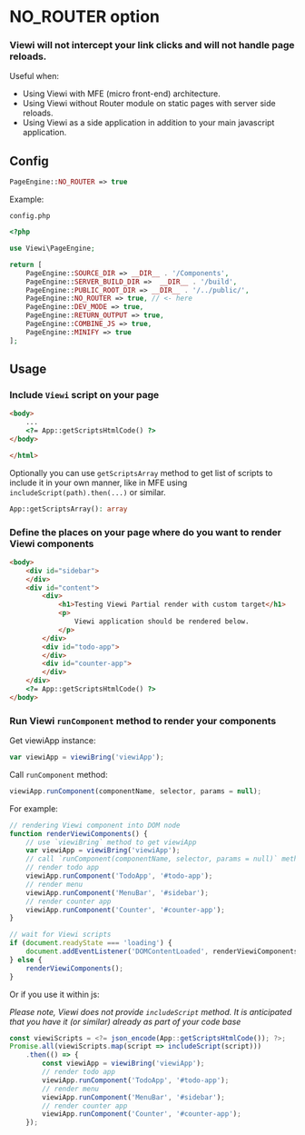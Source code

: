 # NO_ROUTER option

### Viewi will not intercept your link clicks and will not handle page reloads.

Useful when:

- Using Viewi with MFE (micro front-end) architecture.
- Using Viewi without Router module on static pages with server side reloads.
- Using Viewi as a side application in addition to your main javascript application.

## Config

```php
PageEngine::NO_ROUTER => true
```

Example:

`config.php`
```php
<?php

use Viewi\PageEngine;

return [
    PageEngine::SOURCE_DIR => __DIR__ . '/Components',
    PageEngine::SERVER_BUILD_DIR =>  __DIR__ . '/build',
    PageEngine::PUBLIC_ROOT_DIR => __DIR__ . '/../public/',
    PageEngine::NO_ROUTER => true, // <- here
    PageEngine::DEV_MODE => true,
    PageEngine::RETURN_OUTPUT => true,
    PageEngine::COMBINE_JS => true,
    PageEngine::MINIFY => true
];
```

## Usage

### Include `Viewi` script on your page

```html
<body>
    ...
    <?= App::getScriptsHtmlCode() ?>
</body>

</html>
```

Optionally you can use `getScriptsArray` method to get list of scripts to include it in your own manner, like in MFE using `includeScript(path).then(...)` or similar.

```php
App::getScriptsArray(): array
```

### Define the places on your page where do you want to render Viewi components

```html
<body>
    <div id="sidebar">
    </div>
    <div id="content">
        <div>
            <h1>Testing Viewi Partial render with custom target</h1>
            <p>
                Viewi application should be rendered below.
            </p>
        </div>
        <div id="todo-app">
        </div>
        <div id="counter-app">
        </div>
    </div>
    <?= App::getScriptsHtmlCode() ?>
</body>
```

### Run Viewi `runComponent` method to render your components

Get viewiApp instance:

```js
var viewiApp = viewiBring('viewiApp');
```

Call `runComponent` method:

```js
viewiApp.runComponent(componentName, selector, params = null);
```

For example:

```js
// rendering Viewi component into DOM node
function renderViewiComponents() {
    // use `viewiBring` method to get viewiApp 
    var viewiApp = viewiBring('viewiApp');
    // call `runComponent(componentName, selector, params = null)` method
    // render todo app
    viewiApp.runComponent('TodoApp', '#todo-app');
    // render menu
    viewiApp.runComponent('MenuBar', '#sidebar');
    // render counter app
    viewiApp.runComponent('Counter', '#counter-app');
}

// wait for Viewi scripts
if (document.readyState === 'loading') {
    document.addEventListener('DOMContentLoaded', renderViewiComponents);
} else {
    renderViewiComponents();
}
```

Or if you use it within js:

*Please note, Viewi does not provide `includeScript` method. It is anticipated that you have it (or similar) already as part of your code base*

```js
const viewiScripts = <?= json_encode(App::getScriptsHtmlCode()); ?>;
Promise.all(viewiScripts.map(script => includeScript(script)))
    .then(() => {
        const viewiApp = viewiBring('viewiApp');
        // render todo app
        viewiApp.runComponent('TodoApp', '#todo-app');
        // render menu
        viewiApp.runComponent('MenuBar', '#sidebar');
        // render counter app
        viewiApp.runComponent('Counter', '#counter-app');
    });
```